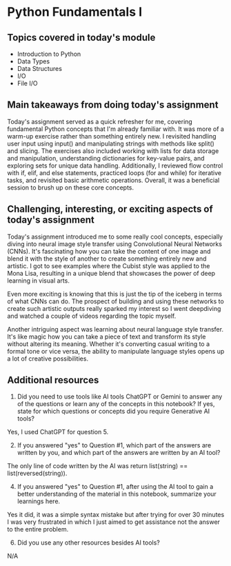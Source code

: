 # Python Fundamentals I

## Topics covered in today's module

* Introduction to Python
* Data Types
* Data Structures
* I/O
* File I/O

## Main takeaways from doing today's assignment

  Today's assignment served as a quick refresher for me, covering fundamental Python concepts that I'm already familiar with. It was more of a warm-up exercise rather than something entirely new. I revisited handling user   input using input() and manipulating strings with methods like split() and slicing. The exercises also included working with lists for data storage and manipulation, understanding dictionaries for key-value pairs, and     exploring sets for unique data handling. Additionally, I reviewed flow control with if, elif, and else statements, practiced loops (for and while) for iterative tasks, and revisited basic arithmetic operations. Overall,   it was a beneficial session to brush up on these core concepts.

## Challenging, interesting, or exciting aspects of today's assignment

  Today's assignment introduced me to some really cool concepts, especially diving into neural image style transfer using Convolutional Neural Networks (CNNs). It's fascinating how you can take the content of one image      and blend it with the style of another to create something entirely new and artistic. I got to see examples where the Cubist style was applied to the Mona Lisa, resulting in a unique blend that showcases the power of      deep learning in visual arts.

  Even more exciting is knowing that this is just the tip of the iceberg in terms of what CNNs can do. The prospect of building and using these networks to create such artistic outputs really sparked my interest so I went   deepdiving and watched a couple of videos regarding the topic myself.

  Another intriguing aspect was learning about neural language style transfer. It's like magic how you can take a piece of text and transform its style without altering its meaning. Whether it's converting casual writing   to a formal tone or vice versa, the ability to manipulate language styles opens up a lot of creative possibilities.

## Additional resources
1. Did you need to use tools like AI tools ChatGPT or Gemini to answer any of the questions or learn any of the concepts in this notebook? If  yes, state for which questions or concepts did you require Generative AI tools? 

  Yes, I used ChatGPT for question 5. 

2. If you answered "yes" to Question #1, which part of the answers are written by you, and which part of the answers are written by an AI tool?

  The only line of code written by the AI was return list(string) == list(reversed(string)).

4. If you answered "yes" to Question #1, after using the AI tool to gain a better understanding of the material in this notebook, summarize your learnings here.

  Yes it did, it was a simple syntax mistake but after trying for over 30 minutes I was very frustrated in which I just aimed to get assistance not the answer to the entire problem.

6. Did you use any other resources besides AI tools?

  N/A
